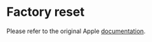 # Factory reset 

Please refer to the original Apple [documentation](https://support.apple.com/en-us/102664).
